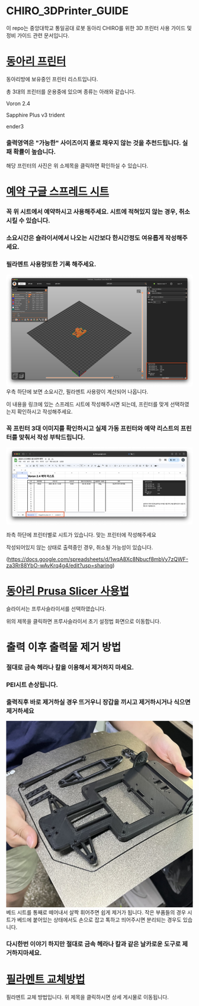 # CHIRO_3DPrinter_GUIDE
이 repo는 중앙대학교 통일공대 로봇 동아리 CHIRO를 위한 3D 프린터 사용 가이드 및 정비 가이드 관련 문서입니다.

# [동아리 프린터]([https://github.com/hahihoruragi/CHIRO_3DPrinter/tree/main/Printers])



동아리방에 보유중인 프린터 리스트입니다.

총 3대의 프린터를 운용중에 있으며 종류는 아래와 같습니다.

Voron 2.4

Sapphire Plus v3 trident

ender3

### 출력영역은 "가능한" 사이즈이지 풀로 채우지 않는 것을 추천드립니다. 실패 확률이 높습니다.

해당 프린터의 사진은 위 소제목을 클릭하면 확인하실 수 있습니다.

# [예약 구글 스프레드 시트](https://docs.google.com/spreadsheets/d/1wqA8Xc8Nbucf8mbVy7zQWF-za3Rr88YbO-wAvKrq4g4/edit?usp=sharing)

### 꼭 위 시트에서 예약하시고 사용해주세요. 시트에 적혀있지 않는 경우, 취소시킬 수 있습니다.

### 소요시간은 슬라이서에서 나오는 시간보다 한시간정도 여유롭게 작성해주세요.

### 필라멘트 사용량또한 기록 해주세요.

![슬라이서 정보](images/slice_info.png)
우측 하단에 보면 소요시간, 필라멘트 사용량이 계산되어 나옵니다.

이 내용을 링크에 있는 스프레드 시트에 작성해주시면 되는데, 프린터를 맞게 선택하였는지 확인하시고 작성해주세요.

### 꼭 프린터 3대 이미지를 확인하시고 실제 가동 프린터와 예약 리스트의 프린터를 맞춰서 작성 부탁드립니다.

![예약리스트](images/excel.png)

좌측 하단에 프린터별로 시트가 있습니다. 맞는 프린터에 작성해주세요

작성되어있지 않는 상태로 출력중인 경우, 취소될 가능성이 있습니다.

(https://docs.google.com/spreadsheets/d/1wqA8Xc8Nbucf8mbVy7zQWF-za3Rr88YbO-wAvKrq4g4/edit?usp=sharing)

# [동아리 Prusa Slicer 사용법](https://github.com/2lectro-racoon/CHIRO_3DPrinter/tree/main/PrusaSlicer)
슬라이서는 프루사슬라이서를 선택하였습니다.

위의 제목을 클릭하면 프루사슬라이서 초기 설정법 화면으로 이동합니다.

# 출력 이후 출력물 제거 방법

### 절대로 금속 헤라나 칼을 이용해서 제거하지 마세요.
### PEI시트 손상됩니다.
### 출력직후 바로 제거하실 경우 뜨거우니 장갑을 끼시고 제거하시거나 식으면 제거하세요

![출력물 제거](images/remove.jpeg)
베드 시트를 통째로 떼어내서 살짝 휘어주면 쉽게 제거가 됩니다. 작은 부품들의 경우 시트가 베드에 붙어있는 상태에서도 손으로 잡고 톡하고 띄어주시면 분리되는 경우도 있습니다.

### 다시한번 이야기 하지만 절대로 금속 헤라나 칼과 같은 날카로운 도구로 제거하지마세요.

# [필라멘트 교체방법](https://github.com/2lectro-racoon/CHIRO_3DPrinter/tree/main/Maintenance_Guide/Filament_Change)

필라멘트 교체 방법입니다. 위 제목을 클릭하시면 상세 게시물로 이동됩니다.
